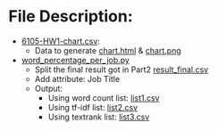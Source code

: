 # File Description:
* [6105-HW1-chart.csv](https://github.com/kinyang007/INFO_6105/blob/master/Assignment1/Part3/6105-HW1-chart.csv):
  * Data to generate [chart.html](https://github.com/kinyang007/INFO_6105/blob/master/Assignment1/Part3/chart.html) & [chart.png](https://github.com/kinyang007/INFO_6105/blob/master/Assignment1/Part3/chart.png)
* [word_percentage_per_job.py](https://github.com/kinyang007/INFO_6105/blob/master/Assignment1/Part3/word_percentage_per_job.py)
  * Split the final result got in Part2 [result_final.csv](https://github.com/kinyang007/INFO_6105/blob/master/Assignment1/Part2/result_final.csv)
  * Add attribute: Job Title
  * Output:
    * Using word count list: [list1.csv](https://github.com/kinyang007/INFO_6105/blob/master/Assignment1/Part3/list1.csv)
    * Using tf-idf list: [list2.csv](https://github.com/kinyang007/INFO_6105/blob/master/Assignment1/Part3/list2.csv)
    * Using textrank list: [list3.csv](https://github.com/kinyang007/INFO_6105/blob/master/Assignment1/Part3/list3.csv)
